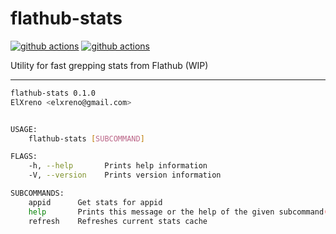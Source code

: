 # flathub-stats

[![github actions](https://github.com/ElXreno/flathub-stats/workflows/Flatpak%20build/badge.svg)](https://github.com/ElXreno/filesorter/actions)
[![github actions](https://github.com/ElXreno/flathub-stats/workflows/Rust/badge.svg)](https://github.com/ElXreno/filesorter/actions)

Utility for fast grepping stats from Flathub (WIP)

---

```bash
flathub-stats 0.1.0
ElXreno <elxreno@gmail.com>


USAGE:
    flathub-stats [SUBCOMMAND]

FLAGS:
    -h, --help       Prints help information
    -V, --version    Prints version information

SUBCOMMANDS:
    appid      Get stats for appid
    help       Prints this message or the help of the given subcommand(s)
    refresh    Refreshes current stats cache
```